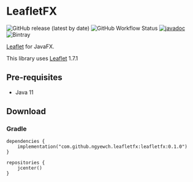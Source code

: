 # LeafletFX

![GitHub release (latest by date)](https://img.shields.io/github/v/release/ngyewch/LeafletFX)
![GitHub Workflow Status](https://img.shields.io/github/workflow/status/ngyewch/LeafletFX/Java%20CI)
[![javadoc](https://javadoc.io/badge2/com.github.ngyewch.leafletfx/leafletfx/javadoc.svg)](https://javadoc.io/doc/com.github.ngyewch.leafletfx/leafletfx)
![Bintray](https://img.shields.io/bintray/v/ngyewch/maven/LeafletFX)

[Leaflet](https://leafletjs.com/) for JavaFX.

This library uses [Leaflet](https://leafletjs.com/) 1.7.1

## Pre-requisites

* Java 11

## Download

### Gradle

```
dependencies {
    implementation("com.github.ngyewch.leafletfx:leafletfx:0.1.0")
}

repositories {
    jcenter()
}
```
